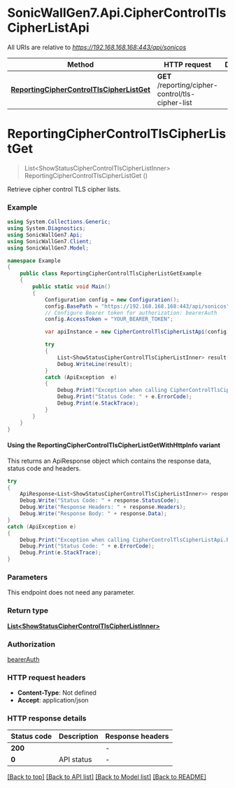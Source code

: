 # SonicWallGen7.Api.CipherControlTlsCipherListApi

All URIs are relative to *https://192.168.168.168:443/api/sonicos*

| Method | HTTP request | Description |
|--------|--------------|-------------|
| [**ReportingCipherControlTlsCipherListGet**](CipherControlTlsCipherListApi.md#reportingciphercontroltlscipherlistget) | **GET** /reporting/cipher-control/tls-cipher-list |  |

<a id="reportingciphercontroltlscipherlistget"></a>
# **ReportingCipherControlTlsCipherListGet**
> List&lt;ShowStatusCipherControlTlsCipherListInner&gt; ReportingCipherControlTlsCipherListGet ()



Retrieve cipher control TLS cipher lists.

### Example
```csharp
using System.Collections.Generic;
using System.Diagnostics;
using SonicWallGen7.Api;
using SonicWallGen7.Client;
using SonicWallGen7.Model;

namespace Example
{
    public class ReportingCipherControlTlsCipherListGetExample
    {
        public static void Main()
        {
            Configuration config = new Configuration();
            config.BasePath = "https://192.168.168.168:443/api/sonicos";
            // Configure Bearer token for authorization: bearerAuth
            config.AccessToken = "YOUR_BEARER_TOKEN";

            var apiInstance = new CipherControlTlsCipherListApi(config);

            try
            {
                List<ShowStatusCipherControlTlsCipherListInner> result = apiInstance.ReportingCipherControlTlsCipherListGet();
                Debug.WriteLine(result);
            }
            catch (ApiException  e)
            {
                Debug.Print("Exception when calling CipherControlTlsCipherListApi.ReportingCipherControlTlsCipherListGet: " + e.Message);
                Debug.Print("Status Code: " + e.ErrorCode);
                Debug.Print(e.StackTrace);
            }
        }
    }
}
```

#### Using the ReportingCipherControlTlsCipherListGetWithHttpInfo variant
This returns an ApiResponse object which contains the response data, status code and headers.

```csharp
try
{
    ApiResponse<List<ShowStatusCipherControlTlsCipherListInner>> response = apiInstance.ReportingCipherControlTlsCipherListGetWithHttpInfo();
    Debug.Write("Status Code: " + response.StatusCode);
    Debug.Write("Response Headers: " + response.Headers);
    Debug.Write("Response Body: " + response.Data);
}
catch (ApiException e)
{
    Debug.Print("Exception when calling CipherControlTlsCipherListApi.ReportingCipherControlTlsCipherListGetWithHttpInfo: " + e.Message);
    Debug.Print("Status Code: " + e.ErrorCode);
    Debug.Print(e.StackTrace);
}
```

### Parameters
This endpoint does not need any parameter.
### Return type

[**List&lt;ShowStatusCipherControlTlsCipherListInner&gt;**](ShowStatusCipherControlTlsCipherListInner.md)

### Authorization

[bearerAuth](../README.md#bearerAuth)

### HTTP request headers

 - **Content-Type**: Not defined
 - **Accept**: application/json


### HTTP response details
| Status code | Description | Response headers |
|-------------|-------------|------------------|
| **200** |  |  -  |
| **0** | API status |  -  |

[[Back to top]](#) [[Back to API list]](../README.md#documentation-for-api-endpoints) [[Back to Model list]](../README.md#documentation-for-models) [[Back to README]](../README.md)


